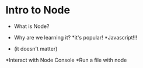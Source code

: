 # Intro to Node

* What is Node?
* Why are we learning it?
	*it's popular!
	*Javascript!!!
	
* (it doesn't matter)

*Interact with Node Console
*Run a file with node
